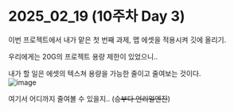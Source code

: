 # 2025_02_19 (10주차 Day 3)

이번 프로젝트에서 내가 맡은 첫 번째 과제, 맵 에셋을 적용시켜 깃에 올리기. <br>

우리에게는 20G의 프로젝트 용량 제한이 있었으니.. <br>

내가 할 일은 에셋의 텍스쳐 용량을 가능한 줄이고 줄여보는 것이다. <br>
![image](https://github.com/user-attachments/assets/a3f5bbb9-c625-4095-9f84-573716f62f97) <br>

여기서 어디까지 줄여볼 수 있을지.. (~~승부다 언리얼엔진~~) <br>

